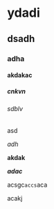 # ydadi
## dsadh
### adha
#### akdakac
##### cnkvn
###### sdblv
asd

*adh*

**akdak**

***adac***

acsgc`accs`aca

acakj<br>
